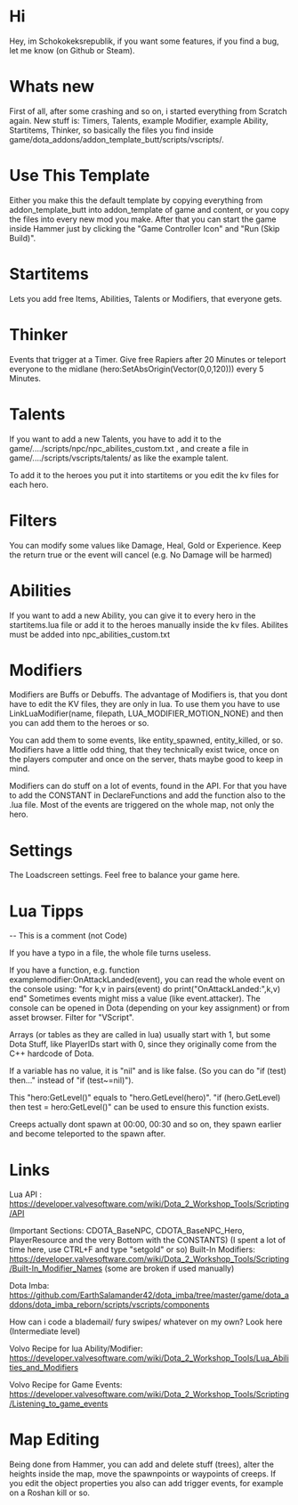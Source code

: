 # Hi
Hey, im Schokokeksrepublik, if you want some features, if you find a bug, let me know (on Github or Steam).


# Whats new
First of all, after some crashing and so on, i started everything from Scratch again. New stuff is:
Timers, Talents, example Modifier, example Ability, Startitems, Thinker, so basically the files you find inside game/dota_addons/addon_template_butt/scripts/vscripts/.

# Use This Template
Either you make this the default template by copying everything from addon_template_butt into addon_template of game and content, or you copy the files into every new mod you make.
After that you can start the game inside Hammer just by clicking the "Game Controller Icon" and "Run (Skip Build)".

# Startitems
Lets you add free Items, Abilities, Talents or Modifiers, that everyone gets.

# Thinker
Events that trigger at a Timer. Give free Rapiers after 20 Minutes or teleport everyone to the midlane (hero:SetAbsOrigin(Vector(0,0,120))) every 5 Minutes.

# Talents
If you want to add a new Talents, you have to add it to the game/..../scripts/npc/npc_abilites_custom.txt , and create a file in game/..../scripts/vscripts/talents/ as like the example talent.

To add it to the heroes you put it into startitems or you edit the kv files for each hero.

# Filters
You can modify some values like Damage, Heal, Gold or Experience. Keep the return true or the event will cancel (e.g. No Damage will be harmed)

# Abilities
If you want to add a new Ability, you can give it to every hero in the startitems.lua file or add it to the heroes manually inside the kv files. Abilites must be added into npc_abilities_custom.txt

# Modifiers
Modifiers are Buffs or Debuffs. The advantage of Modifiers is, that you dont have to edit the KV files, they are only in lua. To use them you have to use LinkLuaModifier(name, filepath, LUA_MODIFIER_MOTION_NONE) and then you can add them to the heroes or so.

You can add them to some events, like entity_spawned, entity_killed, or so. Modifiers have a little odd thing, that they technically exist twice, once on the players computer and once on the server, thats maybe good to keep in mind.

Modifiers can do stuff on a lot of events, found in the API. For that you have to add the CONSTANT in DeclareFunctions and add the function also to the .lua file. Most of the events are triggered on the whole map, not only the hero.

# Settings
The Loadscreen settings. Feel free to balance your game here.

# Lua Tipps
-- This is a comment (not Code)

If you have a typo in a file, the whole file turns useless.

If you have a function, e.g. function examplemodifier:OnAttackLanded(event), you can read the whole event on the console using:
"for k,v in pairs(event) do print("OnAttackLanded:",k,v) end"
Sometimes events might miss a value (like event.attacker).
The console can be opened in Dota (depending on your key assignment) or from asset browser. Filter for "VScript".

Arrays (or tables as they are called in lua) usually start with 1, but some Dota Stuff, like PlayerIDs start with 0, since they originally come from the C++ hardcode of Dota.

If a variable has no value, it is "nil" and is like false. (So you can do "if (test) then..." instead of "if (test~=nil)").

This "hero:GetLevel()" equals to "hero.GetLevel(hero)". "if (hero.GetLevel) then test = hero:GetLevel()" can be used to ensure this function exists.

Creeps actually dont spawn at 00:00, 00:30 and so on, they spawn earlier and become teleported to the spawn after.

# Links
Lua API : https://developer.valvesoftware.com/wiki/Dota_2_Workshop_Tools/Scripting/API

(Important Sections: CDOTA_BaseNPC, CDOTA_BaseNPC_Hero, PlayerResource and the very Bottom with the CONSTANTS)
(I spent a lot of time here, use CTRL+F and type "setgold" or so)
Built-In Modifiers: https://developer.valvesoftware.com/wiki/Dota_2_Workshop_Tools/Scripting/Built-In_Modifier_Names
(some are broken if used manually)

Dota Imba: https://github.com/EarthSalamander42/dota_imba/tree/master/game/dota_addons/dota_imba_reborn/scripts/vscripts/components

How can i code a blademail/ fury swipes/ whatever on my own? Look here (Intermediate level)

Volvo Recipe for lua Ability/Modifier: https://developer.valvesoftware.com/wiki/Dota_2_Workshop_Tools/Lua_Abilities_and_Modifiers

Volvo Recipe for Game Events: https://developer.valvesoftware.com/wiki/Dota_2_Workshop_Tools/Scripting/Listening_to_game_events

# Map Editing
Being done from Hammer, you can add and delete stuff (trees), alter the heights inside the map, move the spawnpoints or waypoints of creeps. If you edit the object properties you also can add trigger events, for example on a Roshan kill or so.
